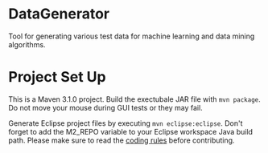 DataGenerator
=============

Tool for generating various test data for machine learning and data mining algorithms.

Project Set Up
==============

This is a Maven 3.1.0 project. Build the exectubale JAR file with `mvn package`. Do not move your mouse during GUI tests or they may fail.

Generate Eclipse project files by executing `mvn eclipse:eclipse`. Don't forget to add the M2\_REPO variable to your Eclipse workspace Java build path. Please make sure to read the [coding rules](https://github.com/FRosner/DataGenerator/wiki/Coding-Rules) before contributing.
